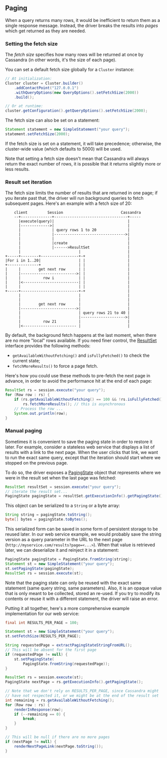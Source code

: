 ## Paging

When a query returns many rows, it would be inefficient to return them
as a single response message. Instead, the driver breaks the results
into *pages* which get returned as they are needed.

### Setting the fetch size

The *fetch size* specifies how many rows will be returned at once by
Cassandra (in other words, it's the size of each page).

You can set a default fetch size globally for a `Cluster` instance:

```java
// At initialization:
Cluster cluster = Cluster.builder()
    .addContactPoint("127.0.0.1")
    .withQueryOptions(new QueryOptions().setFetchSize(2000))
    .build();

// Or at runtime:
cluster.getConfiguration().getQueryOptions().setFetchSize(2000);
```

The fetch size can also be set on a statement:

```java
Statement statement = new SimpleStatement("your query");
statement.setFetchSize(2000);
```

If the fetch size is set on a statement, it will take precedence;
otherwise, the cluster-wide value (which defaults to 5000) will be used.

Note that setting a fetch size doesn't mean that Cassandra will always
return the exact number of rows, it is possible that it returns slightly
more or less results.

### Result set iteration

The fetch size limits the number of results that are returned in one
page; if you iterate past that, the driver will run background queries
to fetch subsequent pages. Here's an example with a fetch size of 20:

```ditaa
    client         Session                          Cassandra
    --+--------------+---------------------------------+-----
      |execute(query)|                                 |
      |------------->|                                 |
      |              | query rows 1 to 20              |
      |              |-------------------------------->|
      |              |                                 |
      |              |create                           |
      |              |------>ResultSet                 |
      |                          |                     |
+-----+--------+-----------------+-+                   |
|For i in 1..20|                 | |                   |
+--------------+                 | |                   |
|     |        get next row      | |                   |
|     |------------------------->| |                   |
|     |          row i           | |                   |
|     |<-------------------------| |                   |
|     |                          | |                   |
+-----+--------------------------+-+                   |
      |                          |                     |
      |                          |                     |
      |        get next row      |                     |
      |------------------------->|                     |
      |                          | query rows 21 to 40 |
      |                          |-------------------->|
      |          row 21          |                     |
      |<------------------------ |                     |
```

By default, the background fetch happens at the last moment, when there
are no more "local" rows available. If you need finer control, the
[ResultSet][result_set] interface provides the following methods:

* `getAvailableWithoutFetching()` and `isFullyFetched()` to check the
  current state;
* `fetchMoreResults()` to force a page fetch.

Here's how you could use these methods to pre-fetch the next page in
advance, in order to avoid the performance hit at the end of each page:

```java
ResultSet rs = session.execute("your query");
for (Row row : rs) {
    if (rs.getAvailableWithoutFetching() == 100 && !rs.isFullyFetched())
        rs.fetchMoreResults(); // this is asynchronous
    // Process the row ...
    System.out.println(row);
}
```

### Manual paging

Sometimes it is convenient to save the paging state in order to restore
it later. For example, consider a stateless web service that displays a
list of results with a link to the next page. When the user clicks that
link, we want to run the exact same query, except that the iteration
should start where we stopped on the previous page.

To do so, the driver exposes a [PagingState][paging_state] object that represents
where we were in the result set when the last page was fetched:

```java
ResultSet resultSet = session.execute("your query");
// iterate the result set...
PagingState pagingState = resultSet.getExecutionInfo().getPagingState();
```

This object can be serialized to a `String` or a byte array:

```java
String string = pagingState.toString();
byte[] bytes = pagingState.toBytes();
```

This serialized form can be saved in some form of persistent storage to
be reused later. In our web service example, we would probably save the
string version as a query parameter in the URL to the next page
(`http://myservice.com/results?page=<...>`). When that value is
retrieved later, we can deserialize it and reinject it in a statement:

```java
PagingState pagingState = PagingState.fromString(string);
Statement st = new SimpleStatement("your query");
st.setPagingState(pagingState);
ResultSet rs = session.execute(st);
```

Note that the paging state can only be reused with the exact same
statement (same query string, same parameters). Also, it is an opaque
value that is only meant to be collected, stored an re-used. If you try
to modify its contents or reuse it with a different statement, the
driver will raise an error.

Putting it all together, here's a more comprehensive example
implementation for our web service:

```java
final int RESULTS_PER_PAGE = 100;

Statement st = new SimpleStatement("your query");
st.setFetchSize(RESULTS_PER_PAGE);

String requestedPage = extractPagingStateStringFromURL();
// This will be absent for the first page
if (requestedPage != null) {
    st.setPagingState(
        PagingState.fromString(requestedPage));
}

ResultSet rs = session.execute(st);
PagingState nextPage = rs.getExecutionInfo().getPagingState();

// Note that we don't rely on RESULTS_PER_PAGE, since Cassandra might
// have not respected it, or we might be at the end of the result set
int remaining = rs.getAvailableWithoutFetching();
for (Row row : rs) {
    renderInResponse(row);
    if (--remaining == 0) {
        break;
    }
}

// This will be null if there are no more pages
if (nextPage != null) {
    renderNextPageLink(nextPage.toString());
}
```

[result_set]:http://docs.datastax.com/en/drivers/java/2.0/com/datastax/driver/core/ResultSet.html
[paging_state]:http://docs.datastax.com/en/drivers/java/2.0/com/datastax/driver/core/PagingState.html